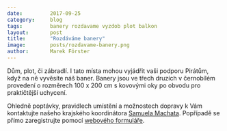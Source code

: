 ```yaml
---
date:         2017-09-25
category:     blog
tags:         banery rozdavame vyzdob plot balkon
layout:       post
title:        "Rozdáváme banery" 
image:        posts/rozdavame-banery.png
author:       Marek Förster
---
```


Dům, plot, či zábradlí. I tato místa mohou vyjádřit vaši podporu Pirátům, když na ně vyvěsíte náš baner.
Banery jsou ve třech druzích v černobílém provedení o rozměrech 100 x 200 cm s kovovými oky po obvodu pro praktičtější uchycení.

Ohledně poptávky, pravidlech umístění a možnostech dopravy k Vám kontaktujte našeho krajského koordinátora [Samuela Machata](../lide/samuel-machat).
Popřípadě se přímo zaregistrujte pomocí [webového formuláře](https://docs.google.com/forms/d/e/1FAIpQLSc9EIFoinulrzSvN7C26sXZ9ZFkqD5DxkEdd1Q3Ki4irxDpCA/viewform).
